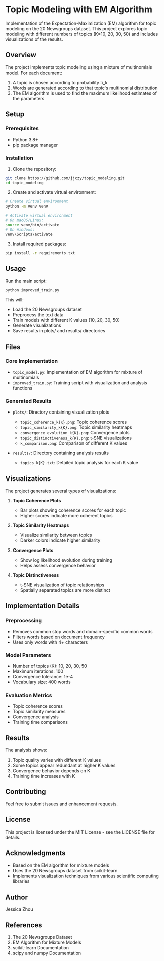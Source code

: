 # Topic Modeling with EM Algorithm

Implementation of the Expectation-Maximization (EM) algorithm for topic modeling on the 20 Newsgroups dataset. This project explores topic modeling with different numbers of topics (K=10, 20, 30, 50) and includes visualizations of the results.

## Overview

The project implements topic modeling using a mixture of multinomials model. For each document:
1. A topic is chosen according to probability π_k
2. Words are generated according to that topic's multinomial distribution
3. The EM algorithm is used to find the maximum likelihood estimates of the parameters

## Setup

### Prerequisites
- Python 3.8+
- pip package manager

### Installation

1. Clone the repository:
```bash
git clone https://github.com/jjczy/topic_modeling.git
cd topic_modeling
```

2. Create and activate virtual environment:
```bash
# Create virtual environment
python -m venv venv

# Activate virtual environment
# On macOS/Linux:
source venv/bin/activate
# On Windows:
venv\Scripts\activate
```

3. Install required packages:
```bash
pip install -r requirements.txt
```

## Usage

Run the main script:
```bash
python improved_train.py
```

This will:
- Load the 20 Newsgroups dataset
- Preprocess the text data
- Train models with different K values (10, 20, 30, 50)
- Generate visualizations
- Save results in plots/ and results/ directories

## Files

### Core Implementation
- `topic_model.py`: Implementation of EM algorithm for mixture of multinomials
- `improved_train.py`: Training script with visualization and analysis functions

### Generated Results
- `plots/`: Directory containing visualization plots
  - `topic_coherence_k{K}.png`: Topic coherence scores
  - `topic_similarity_k{K}.png`: Topic similarity heatmaps
  - `convergence_evolution_k{K}.png`: Convergence plots
  - `topic_distinctiveness_k{K}.png`: t-SNE visualizations
  - `k_comparison.png`: Comparison of different K values

- `results/`: Directory containing analysis results
  - `topics_k{K}.txt`: Detailed topic analysis for each K value

## Visualizations

The project generates several types of visualizations:

1. **Topic Coherence Plots**
   - Bar plots showing coherence scores for each topic
   - Higher scores indicate more coherent topics

2. **Topic Similarity Heatmaps**
   - Visualize similarity between topics
   - Darker colors indicate higher similarity

3. **Convergence Plots**
   - Show log likelihood evolution during training
   - Helps assess convergence behavior

4. **Topic Distinctiveness**
   - t-SNE visualization of topic relationships
   - Spatially separated topics are more distinct

## Implementation Details

### Preprocessing
- Removes common stop words and domain-specific common words
- Filters words based on document frequency
- Uses only words with 4+ characters

### Model Parameters
- Number of topics (K): 10, 20, 30, 50
- Maximum iterations: 100
- Convergence tolerance: 1e-4
- Vocabulary size: 400 words

### Evaluation Metrics
- Topic coherence scores
- Topic similarity measures
- Convergence analysis
- Training time comparisons

## Results

The analysis shows:
1. Topic quality varies with different K values
2. Some topics appear redundant at higher K values
3. Convergence behavior depends on K
4. Training time increases with K

## Contributing

Feel free to submit issues and enhancement requests.

## License

This project is licensed under the MIT License - see the LICENSE file for details.

## Acknowledgments

- Based on the EM algorithm for mixture models
- Uses the 20 Newsgroups dataset from scikit-learn
- Implements visualization techniques from various scientific computing libraries

## Author

Jessica Zhou

## References

1. The 20 Newsgroups Dataset
2. EM Algorithm for Mixture Models
3. scikit-learn Documentation
4. scipy and numpy Documentation
